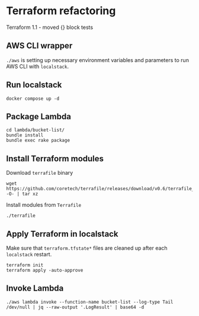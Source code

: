 # Terraform refactoring

Terraform 1.1 - moved {} block tests

## AWS CLI wrapper

`./aws` is setting up necessary environment variables and parameters to run AWS CLI with `localstack`.

## Run localstack

```
docker compose up -d
```

## Package Lambda

```
cd lambda/bucket-list/
bundle install
bundle exec rake package
```

## Install Terraform modules

Download `terrafile` binary
```
wget https://github.com/coretech/terrafile/releases/download/v0.6/terrafile_0.6_Linux_x86_64.tar.gz -O- | tar xz
```

Install modules from `Terrafile`
```
./terrafile
```

## Apply Terraform in localstack

Make sure that `terraform.tfstate*` files are cleaned up after each `localstack` restart.

```
terraform init
terraform apply -auto-approve
```

## Invoke Lambda

```
./aws lambda invoke --function-name bucket-list --log-type Tail /dev/null | jq --raw-output '.LogResult' | base64 -d
```
